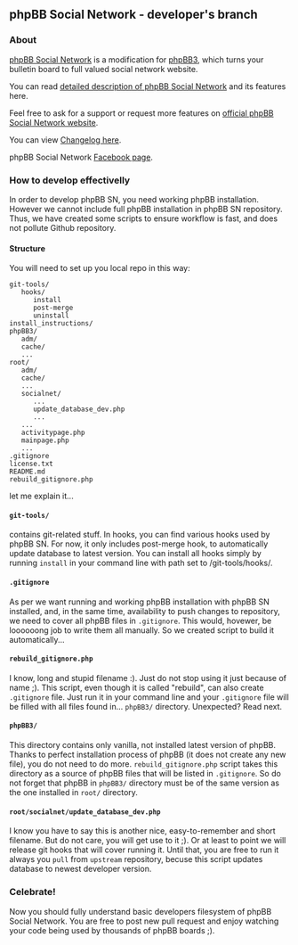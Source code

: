 ## phpBB Social Network - developer's branch

### About
[phpBB Social Network](http://phpbbsocialnetwork.com) is a modification for [phpBB3](http://phpbb.com), which turns your bulletin board to full valued social network website.

You can read [detailed description of phpBB Social Network](http://phpbbsocialnetwork.com/viewtopic.php?t=32) and its features here.

Feel free to ask for a support or request more features on [official phpBB Social Network website](http://phpbbsocialnetwork.com/index.php).

You can view [Changelog here](http://phpbbsocialnetwork.com/viewtopic.php?t=1023).

phpBB Social Network [Facebook page](http://www.facebook.com/pages/phpBB-Social-Network/180271885389370).

### How to develop effectivelly
In order to develop phpBB SN, you need working phpBB installation. However we cannot include full phpBB installation in phpBB SN repository. Thus, we have created some scripts to ensure workflow is fast, and does not pollute Github repository.

#### Structure
You will need to set up you local repo in this way:
```
git-tools/
   hooks/
      install
      post-merge
      uninstall
install_instructions/
phpBB3/
   adm/
   cache/
   ...
root/
   adm/
   cache/
   ...
   socialnet/
      ...
      update_database_dev.php
      ...
   ...
   activitypage.php
   mainpage.php
   ...
.gitignore
license.txt
README.md
rebuild_gitignore.php
```
let me explain it...

#### `git-tools/`
contains git-related stuff. In hooks, you can find various hooks used by phpBB SN. For now, it only includes post-merge hook, to automatically update database to latest version. You can install all hooks simply by running `install` in your command line with path set to /git-tools/hooks/.

#### `.gitignore`
As per we want running and working phpBB installation with phpBB SN installed, and, in the same time, availability to push changes to repository, we need to cover all phpBB files in `.gitignore`. This would, hovewer, be loooooong job to write them all manually. So we created script to build it automatically...

#### `rebuild_gitignore.php`
I know, long and stupid filename :). Just do not stop using it just because of name ;). This script, even though it is called "rebuild", can also create `.gitignore` file. Just run it in your command line and your `.gitignore` file will be filled with all files found in... `phpBB3/` directory. Unexpected? Read next.

#### `phpBB3/`
This directory contains only vanilla, not installed latest version of phpBB. Thanks to perfect installation process of phpBB (it does not create any new file), you do not need to do more. `rebuild_gitignore.php` script takes this directory as a source of phpBB files that will be listed in `.gitignore`. So do not forget that phpBB in `phpBB3/` directory must be of the same version as the one installed in `root/` directory.

#### `root/socialnet/update_database_dev.php`
I know you have to say this is another nice, easy-to-remember and short filename. But do not care, you will get use to it ;). Or at least to point we will release git hooks that will cover running it. Until that, you are free to run it always you `pull` from `upstream` repository, becuse this script updates database to newest developer version.

### Celebrate!
Now you should fully understand basic developers filesystem of phpBB Social Network. You are free to post new pull request and enjoy watching your code being used by thousands of phpBB boards ;).